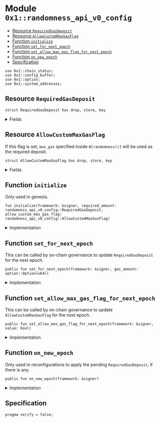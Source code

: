 
<a id="0x1_randomness_api_v0_config"></a>

# Module `0x1::randomness_api_v0_config`



-  [Resource `RequiredGasDeposit`](#0x1_randomness_api_v0_config_RequiredGasDeposit)
-  [Resource `AllowCustomMaxGasFlag`](#0x1_randomness_api_v0_config_AllowCustomMaxGasFlag)
-  [Function `initialize`](#0x1_randomness_api_v0_config_initialize)
-  [Function `set_for_next_epoch`](#0x1_randomness_api_v0_config_set_for_next_epoch)
-  [Function `set_allow_max_gas_flag_for_next_epoch`](#0x1_randomness_api_v0_config_set_allow_max_gas_flag_for_next_epoch)
-  [Function `on_new_epoch`](#0x1_randomness_api_v0_config_on_new_epoch)
-  [Specification](#@Specification_0)


<pre><code>use 0x1::chain_status;
use 0x1::config_buffer;
use 0x1::option;
use 0x1::system_addresses;
</code></pre>



<a id="0x1_randomness_api_v0_config_RequiredGasDeposit"></a>

## Resource `RequiredGasDeposit`



<pre><code>struct RequiredGasDeposit has drop, store, key
</code></pre>



<details>
<summary>Fields</summary>


<dl>
<dt>
<code>gas_amount: option::Option&lt;u64&gt;</code>
</dt>
<dd>

</dd>
</dl>


</details>

<a id="0x1_randomness_api_v0_config_AllowCustomMaxGasFlag"></a>

## Resource `AllowCustomMaxGasFlag`

If this flag is set, <code>max_gas</code> specified inside <code>&#35;[randomness()]</code> will be used as the required deposit.


<pre><code>struct AllowCustomMaxGasFlag has drop, store, key
</code></pre>



<details>
<summary>Fields</summary>


<dl>
<dt>
<code>value: bool</code>
</dt>
<dd>

</dd>
</dl>


</details>

<a id="0x1_randomness_api_v0_config_initialize"></a>

## Function `initialize`

Only used in genesis.


<pre><code>fun initialize(framework: &amp;signer, required_amount: randomness_api_v0_config::RequiredGasDeposit, allow_custom_max_gas_flag: randomness_api_v0_config::AllowCustomMaxGasFlag)
</code></pre>



<details>
<summary>Implementation</summary>


<pre><code>fun initialize(framework: &amp;signer, required_amount: RequiredGasDeposit, allow_custom_max_gas_flag: AllowCustomMaxGasFlag) &#123;
    system_addresses::assert_aptos_framework(framework);
    chain_status::assert_genesis();
    move_to(framework, required_amount);
    move_to(framework, allow_custom_max_gas_flag);
&#125;
</code></pre>



</details>

<a id="0x1_randomness_api_v0_config_set_for_next_epoch"></a>

## Function `set_for_next_epoch`

This can be called by on-chain governance to update <code>RequiredGasDeposit</code> for the next epoch.


<pre><code>public fun set_for_next_epoch(framework: &amp;signer, gas_amount: option::Option&lt;u64&gt;)
</code></pre>



<details>
<summary>Implementation</summary>


<pre><code>public fun set_for_next_epoch(framework: &amp;signer, gas_amount: Option&lt;u64&gt;) &#123;
    system_addresses::assert_aptos_framework(framework);
    config_buffer::upsert(RequiredGasDeposit &#123; gas_amount &#125;);
&#125;
</code></pre>



</details>

<a id="0x1_randomness_api_v0_config_set_allow_max_gas_flag_for_next_epoch"></a>

## Function `set_allow_max_gas_flag_for_next_epoch`

This can be called by on-chain governance to update <code>AllowCustomMaxGasFlag</code> for the next epoch.


<pre><code>public fun set_allow_max_gas_flag_for_next_epoch(framework: &amp;signer, value: bool)
</code></pre>



<details>
<summary>Implementation</summary>


<pre><code>public fun set_allow_max_gas_flag_for_next_epoch(framework: &amp;signer, value: bool) &#123;
    system_addresses::assert_aptos_framework(framework);
    config_buffer::upsert(AllowCustomMaxGasFlag &#123; value &#125; );
&#125;
</code></pre>



</details>

<a id="0x1_randomness_api_v0_config_on_new_epoch"></a>

## Function `on_new_epoch`

Only used in reconfigurations to apply the pending <code>RequiredGasDeposit</code>, if there is any.


<pre><code>public fun on_new_epoch(framework: &amp;signer)
</code></pre>



<details>
<summary>Implementation</summary>


<pre><code>public fun on_new_epoch(framework: &amp;signer) acquires RequiredGasDeposit, AllowCustomMaxGasFlag &#123;
    system_addresses::assert_aptos_framework(framework);
    if (config_buffer::does_exist&lt;RequiredGasDeposit&gt;()) &#123;
        let new_config &#61; config_buffer::extract&lt;RequiredGasDeposit&gt;();
        if (exists&lt;RequiredGasDeposit&gt;(@aptos_framework)) &#123;
            &#42;borrow_global_mut&lt;RequiredGasDeposit&gt;(@aptos_framework) &#61; new_config;
        &#125; else &#123;
            move_to(framework, new_config);
        &#125;
    &#125;;
    if (config_buffer::does_exist&lt;AllowCustomMaxGasFlag&gt;()) &#123;
        let new_config &#61; config_buffer::extract&lt;AllowCustomMaxGasFlag&gt;();
        if (exists&lt;AllowCustomMaxGasFlag&gt;(@aptos_framework)) &#123;
            &#42;borrow_global_mut&lt;AllowCustomMaxGasFlag&gt;(@aptos_framework) &#61; new_config;
        &#125; else &#123;
            move_to(framework, new_config);
        &#125;
    &#125;
&#125;
</code></pre>



</details>

<a id="@Specification_0"></a>

## Specification



<pre><code>pragma verify &#61; false;
</code></pre>


[move-book]: https://aptos.dev/move/book/SUMMARY
